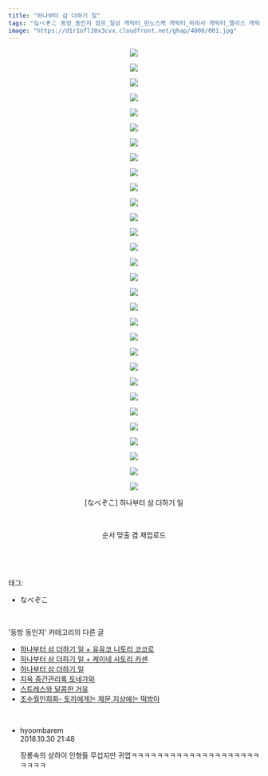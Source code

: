 ```yaml
---
title: "하나부터 삼 더하기 일"
tags: "なべぞこ 동방_동인지 장르_일상 캐릭터_린노스케 캐릭터_마리사 캐릭터_앨리스 캐릭터_파츄리"
image: "https://d1r1ofl10x3cvx.cloudfront.net/ghap/4008/001.jpg"
---
```

<div class="article">
<p style="text-align: center; clear: none; float: none;"><img src="{{ site.imgserver7 }}/ghap/4008/001.jpg"/></p>
<p style="text-align: center; clear: none; float: none;"><img src="{{ site.imgserver7 }}/ghap/4008/002.jpg"/></p>
<p style="text-align: center; clear: none; float: none;"><img src="{{ site.imgserver7 }}/ghap/4008/003.jpg"/></p>
<p style="text-align: center; clear: none; float: none;"><img src="{{ site.imgserver7 }}/ghap/4008/004.jpg"/></p>
<p style="text-align: center; clear: none; float: none;"><img src="{{ site.imgserver7 }}/ghap/4008/005.jpg"/></p>
<p style="text-align: center; clear: none; float: none;"><img src="{{ site.imgserver7 }}/ghap/4008/006.jpg"/></p>
<p style="text-align: center; clear: none; float: none;"><img src="{{ site.imgserver7 }}/ghap/4008/007.jpg"/></p>
<p style="text-align: center; clear: none; float: none;"><img src="{{ site.imgserver7 }}/ghap/4008/008.jpg"/></p>
<p style="text-align: center; clear: none; float: none;"><img src="{{ site.imgserver7 }}/ghap/4008/009.jpg"/></p>
<p style="text-align: center; clear: none; float: none;"><img src="{{ site.imgserver7 }}/ghap/4008/010.jpg"/></p>
<p style="text-align: center; clear: none; float: none;"><img src="{{ site.imgserver7 }}/ghap/4008/011.jpg"/></p>
<p style="text-align: center; clear: none; float: none;"><img src="{{ site.imgserver7 }}/ghap/4008/012.jpg"/></p>
<p style="text-align: center; clear: none; float: none;"><img src="{{ site.imgserver7 }}/ghap/4008/013.jpg"/></p>
<p style="text-align: center; clear: none; float: none;"><img src="{{ site.imgserver7 }}/ghap/4008/014.jpg"/></p>
<p style="text-align: center; clear: none; float: none;"><img src="{{ site.imgserver7 }}/ghap/4008/015.jpg"/></p>
<p style="text-align: center; clear: none; float: none;"><img src="{{ site.imgserver7 }}/ghap/4008/016.jpg"/></p>
<p style="text-align: center; clear: none; float: none;"><img src="{{ site.imgserver7 }}/ghap/4008/017.jpg"/></p>
<p style="text-align: center; clear: none; float: none;"><img src="{{ site.imgserver7 }}/ghap/4008/018.jpg"/></p>
<p style="text-align: center; clear: none; float: none;"><img src="{{ site.imgserver7 }}/ghap/4008/019.jpg"/></p>
<p style="text-align: center; clear: none; float: none;"><img src="{{ site.imgserver7 }}/ghap/4008/020.jpg"/></p>
<p style="text-align: center; clear: none; float: none;"><img src="{{ site.imgserver7 }}/ghap/4008/021.jpg"/></p>
<p style="text-align: center; clear: none; float: none;"><img src="{{ site.imgserver7 }}/ghap/4008/022.jpg"/></p>
<p style="text-align: center; clear: none; float: none;"><img src="{{ site.imgserver7 }}/ghap/4008/023.jpg"/></p>
<p style="text-align: center; clear: none; float: none;"><img src="{{ site.imgserver7 }}/ghap/4008/024.jpg"/></p>
<p style="text-align: center; clear: none; float: none;"><img src="{{ site.imgserver7 }}/ghap/4008/025.jpg"/></p>
<p style="text-align: center; clear: none; float: none;"><img src="{{ site.imgserver7 }}/ghap/4008/026.jpg"/></p>
<p style="text-align: center; clear: none; float: none;"><img src="{{ site.imgserver7 }}/ghap/4008/027.jpg"/></p>
<p style="text-align: center; clear: none; float: none;"><img src="{{ site.imgserver7 }}/ghap/4008/028.jpg"/></p>
<p style="text-align: center; clear: none; float: none;"><img src="{{ site.imgserver7 }}/ghap/4008/029.jpg"/></p>
<p style="text-align: center; clear: none; float: none;"><img src="{{ site.imgserver7 }}/ghap/4008/030.jpg"/></p>
<p style="text-align: center; clear: none; float: none;">[なべぞこ] 하나부터 삼 더하기 일</p>
<p style="text-align: center; clear: none; float: none;"><br/></p>
<p style="text-align: center; clear: none; float: none;">순서 맞출 겸 재업로드</p>
<p><br/></p>
</div><br/>
<div class="tagTrail">
<p>태그: </p>
<ul>
<li>なべぞこ</li>
</ul>
</div><br/>
<div class="another">
<p>'동방 동인지' 카테고리의 다른 글</p>
<ul>
<li><a href="/ghap_4012">하나부터 삼 더하기 일 + 유유코 니토리 코코로</a></li>
<li><a href="/ghap_4011">하나부터 삼 더하기 일 + 케이네 사토리 카센</a></li>
<li><a href="/ghap_4008">하나부터 삼 더하기 일</a></li>
<li><a href="/ghap_3999">지옥 중간관리록 토네가와</a></li>
<li><a href="/ghap_3982">스트레스와 달콤한 거유</a></li>
<li><a href="/ghap_3981">조수월인희화- 토끼에게는 제문,지상에는 떡방아</a></li>
</ul>
</div><br/>
<div class="cb_module cb_fluid">
<div class="cb_wrt cb_profile">
<div class="comment">
<ul>
<li class="cb_thumb_off" id="comment15365225">
<div class="cb_comment_area">
<div class="cb_info_area">
<div class="cb_section">
<span class="cb_nick_name">hyoombarem</span>
</div>
<div class="cb_section">
<span class="cb_date">2018.10.30 21:48 </span>
</div>
</div>
<div class="cb_dsc_comment">
<p class="cb_dsc">
											장롱속의 상하이 인형들 무섭지만 귀엽ㅋㅋㅋㅋㅋㅋㅋㅋㅋㅋㅋㅋㅋㅋㅋㅋㅋㅋㅋㅋㅋㅋㅋㅋ
										</p>
</div>
</div></li>
</ul>
</div>
</div><!-- commentList close -->
</div><br/>
